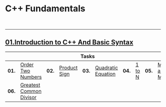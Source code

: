 # C++ Fundamentals

<br/>

---

## <a href="https://github.com/radrex/SoftuniCourses/tree/master/Open%20Courses/C%2B%2B%20Fundamentals/01.Introduction%20to%20C%2B%2B%20And%20Basic%20Syntax">01.Introduction to C++ And Basic Syntax</a>

<table>
  <thead>
    <tr>
      <th colspan="10" style="text-align:center;">Tasks</th>
    </tr>
  </thead>
  <tbody>
    <tr>
      <td><b>01.</b></td>
      <td><a href="https://github.com/radrex/SoftuniCourses/blob/master/Open%20Courses/C%2B%2B%20Fundamentals/01.Introduction%20to%20C%2B%2B%20And%20Basic%20Syntax/P01_OrderTwoNumbers/main.cpp">Order Two Numbers</a></td>
      <td><b>02.</b></td>
      <td><a href="https://github.com/radrex/SoftuniCourses/blob/master/Open%20Courses/C%2B%2B%20Fundamentals/01.Introduction%20to%20C%2B%2B%20And%20Basic%20Syntax/P02_ProductSign/main.cpp">Product Sign</a></td>
      <td><b>03.</b></td>
      <td><a href="https://github.com/radrex/SoftuniCourses/blob/master/Open%20Courses/C%2B%2B%20Fundamentals/01.Introduction%20to%20C%2B%2B%20And%20Basic%20Syntax/P03_QuadraticEquation/main.cpp">Quadratic Equation</a></td>
      <td><b>04.</b></td>
      <td><a href="https://github.com/radrex/SoftuniCourses/blob/master/Open%20Courses/C%2B%2B%20Fundamentals/01.Introduction%20to%20C%2B%2B%20And%20Basic%20Syntax/P04_1ToN/main.cpp">1 to N</a></td>
      <td><b>05.</b></td>
      <td><a href="https://github.com/radrex/SoftuniCourses/blob/master/Open%20Courses/C%2B%2B%20Fundamentals/01.Introduction%20to%20C%2B%2B%20And%20Basic%20Syntax/P05_MinAndMax/main.cpp">Min and Max</a></td>
    </tr>
    <tr>
      <td><b>06.</b></td>
      <td><a href="https://github.com/radrex/SoftuniCourses/blob/master/Open%20Courses/C%2B%2B%20Fundamentals/01.Introduction%20to%20C%2B%2B%20And%20Basic%20Syntax/P06_GreatestCommonDivisor/main.cpp">Greatest Common Divisor</a></td>
      <td colspan="8"></td>
    </tr>
  </tbody>
</table>